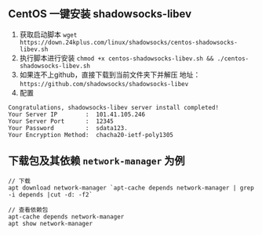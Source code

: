 ## CentOS 一键安装 shadowsocks-libev
1. 获取启动脚本
`wget https://down.24kplus.com/linux/shadowsocks/centos-shadowsocks-libev.sh`
2. 执行脚本进行安装
`chmod +x centos-shadowsocks-libev.sh && ./centos-shadowsocks-libev.sh`
3. 如果连不上github，直接下载到当前文件夹下并解压
  地址： `https://github.com/shadowsocks/shadowsocks-libev`
4. 配置
```shell
Congratulations, shadowsocks-libev server install completed!
Your Server IP        :  101.41.105.246 
Your Server Port      :  12345 
Your Password         :  sdata123. 
Your Encryption Method:  chacha20-ietf-poly1305 
```
## 下载包及其依赖 `network-manager` 为例
```
// 下载
apt download network-manager `apt-cache depends network-manager | grep -i depends |cut -d: -f2`

// 查看依赖包
apt-cache depends network-manager
apt show network-manager
```
